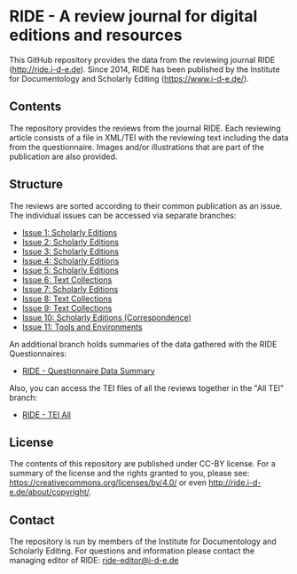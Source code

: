 # RIDE - A review journal for digital editions and resources

This GitHub repository provides the data from the reviewing journal RIDE (http://ride.i-d-e.de). Since 2014, RIDE has been published by the Institute for Documentology and Scholarly Editing (https://www.i-d-e.de/).  

## Contents
The repository provides the reviews from the journal RIDE. Each reviewing article consists of a file in XML/TEI with the reviewing text including the data from the questionnaire. Images and/or illustrations that are part of the publication are also provided. 

## Structure
The reviews are sorted according to their common publication as an issue. The individual issues can be accessed via separate branches:
* [Issue 1: Scholarly Editions](https://github.com/i-d-e/ride/tree/issues/01)
* [Issue 2: Scholarly Editions](https://github.com/i-d-e/ride/tree/issues/02)
* [Issue 3: Scholarly Editions](https://github.com/i-d-e/ride/tree/issues/03)
* [Issue 4: Scholarly Editions](https://github.com/i-d-e/ride/tree/issues/04)
* [Issue 5: Scholarly Editions](https://github.com/i-d-e/ride/tree/issues/05)
* [Issue 6: Text Collections](https://github.com/i-d-e/ride/tree/issues/06)
* [Issue 7: Scholarly Editions](https://github.com/i-d-e/ride/tree/issues/07)
* [Issue 8: Text Collections](https://github.com/i-d-e/ride/tree/issues/08)
* [Issue 9: Text Collections](https://github.com/i-d-e/ride/tree/issues/09)
* [Issue 10: Scholarly Editions (Correspondence)](https://github.com/i-d-e/ride/tree/issues/10)
* [Issue 11: Tools and Environments](https://github.com/i-d-e/ride/tree/issues/11)

An additional branch holds summaries of the data gathered with the RIDE Questionnaires:
* [RIDE - Questionnaire Data Summary](https://github.com/i-d-e/ride/tree/questionnaire_data)

Also, you can access the TEI files of all the reviews together in the "All TEI" branch:
* [RIDE - TEI All](https://github.com/i-d-e/ride/tree/all_tei)

## License
The contents of this repository are published under CC-BY license. For a summary of the license and the rights granted to you, please see: https://creativecommons.org/licenses/by/4.0/ or even http://ride.i-d-e.de/about/copyright/.

## Contact
The repository is run by members of the Institute for Documentology and Scholarly Editing. For questions and information please contact the managing editor of RIDE: ride-editor@i-d-e.de


